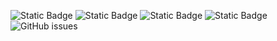 ![Static Badge](https://img.shields.io/badge/blacklists-60-000000) ![Static Badge](https://img.shields.io/badge/blacklisted-2524587-cc0000) ![Static Badge](https://img.shields.io/badge/whitelisted-2244-00CC00) ![Static Badge](https://img.shields.io/badge/streaming_blacklist-28107-000000) ![GitHub issues](https://img.shields.io/github/issues/fabriziosalmi/blacklists)
